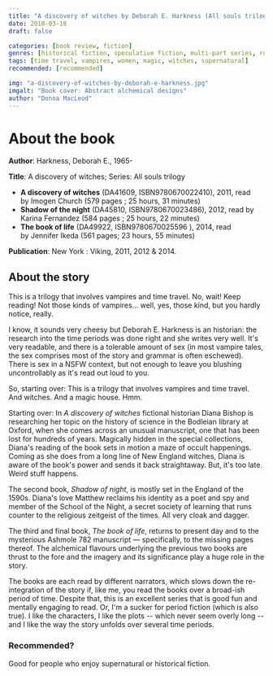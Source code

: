 ```yaml
---
title: "A discovery of witches by Deborah E. Harkness (All souls trilogy)"
date: 2018-03-18
draft: false

categories: [book review, fiction]
genres: [historical fiction, speculative fiction, multi-part series, romance]
tags: [time travel, vampires, women, magic, witches, supernatural]
recommended: [recommended]

img: "a-discovery-of-witches-by-deborah-e-harkness.jpg"
imgalt: "Book cover: Abstract alchemical designs"
author: "Donna MacLeod"
---
```


# About the book

**Author**: Harkness, Deborah E., 1965-

**Title**: A discovery of witches; Series: All souls trilogy

* **A discovery of witches** (DA41609, ISBN9780670022410), 2011, read by Imogen Church (579 pages ; 25 hours, 31 minutes)
* **Shadow of the night** (DA45810, ISBN9780670023486), 2012, read by  Karina Fernandez (584 pages ; 25 hours, 22 minutes)
* **The book of life** (DA49922, ISBN9780670025596 ), 2014, read by Jennifer Ikeda (561 pages; 23 hours, 55 minutes)

**Publication**: New York : Viking, 2011, 2012 & 2014.

## About the story

This is a trilogy that involves vampires and time travel. No, wait! Keep reading! Not those kinds of vampires... well, yes, those kind, but you hardly notice, really.

I know, it sounds very cheesy but Deborah E. Harkness is an historian: the research into the time periods was done right and she writes very well. It's very readable, and there is a tolerable amount of sex (in most vampire tales, the sex comprises most of the story and grammar is often eschewed). There is sex in a NSFW context, but not enough to leave you blushing uncontrollably as it's read out loud to you.

So, starting over: This is a trilogy that involves vampires and time travel. And witches. And a magic house. Hmm.

Starting over: In *A discovery of witches* fictional historian Diana Bishop is researching her topic on the history of science in the Bodleian library at Oxford, when she comes across an unusual manuscript, one that has been lost for hundreds of years. Magically hidden in the special collections, Diana's reading of the book sets in motion a maze of occult happenings. Coming as she does from a long line of New England witches, Diana is aware of the book's power and sends it back straightaway. But, it's too late. Weird stuff happens.

The second book, *Shadow of night*, is mostly set in the England of the 1590s. Diana's love Matthew reclaims his identity as a poet and spy and member of the School of the Night, a secret society of learning that runs counter to the religious zeitgeist of the times. All very cloak and dagger.

The third and final book, *The book of life*, returns to present day and to the mysterious Ashmole 782 manuscript — specifically, to the missing pages thereof. The alchemical flavours underlying the previous two books are thrust to the fore and the imagery and its significance play a huge role in the story.

The books are each read by different narrators, which slows down the re-integration of the story if, like me, you read the books over a broad-ish period of time. Despite that, this is an excellent series that is good fun and mentally engaging to read. Or, I'm a sucker for period fiction (which is also true). I like the characters, I like the plots -- which never seem overly long -- and I like the way the story unfolds over several time periods.

### Recommended?

Good for people who enjoy supernatural or historical fiction.
